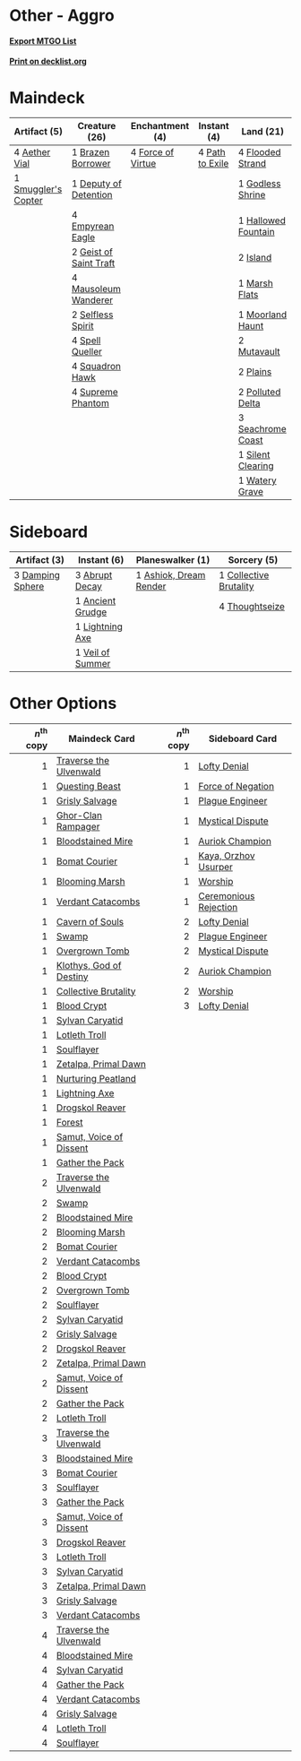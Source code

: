 # Other - Aggro

#### [Export MTGO List](../collection/Other%20-%20Aggro/Other%20-%20Aggro.txt)
#### [Print on decklist.org](http://decklist.org/?deckmain=4%09Aether%20Vial%0A1%09Brazen%20Borrower%0A1%09Deputy%20of%20Detention%0A4%09Empyrean%20Eagle%0A4%09Flooded%20Strand%0A4%09Force%20of%20Virtue%0A2%09Geist%20of%20Saint%20Traft%0A1%09Godless%20Shrine%0A1%09Hallowed%20Fountain%0A2%09Island%0A1%09Marsh%20Flats%0A4%09Mausoleum%20Wanderer%0A1%09Moorland%20Haunt%0A2%09Mutavault%0A4%09Path%20to%20Exile%0A2%09Plains%0A2%09Polluted%20Delta%0A3%09Seachrome%20Coast%0A2%09Selfless%20Spirit%0A1%09Silent%20Clearing%0A1%09Smuggler's%20Copter%0A4%09Spell%20Queller%0A4%09Squadron%20Hawk%0A4%09Supreme%20Phantom%0A1%09Watery%20Grave&deckside=3%09Abrupt%20Decay%0A1%09Ancient%20Grudge%0A1%09Ashiok,%20Dream%20Render%0A1%09Collective%20Brutality%0A3%09Damping%20Sphere%0A1%09Lightning%20Axe%0A4%09Thoughtseize%0A1%09Veil%20of%20Summer)
# Maindeck

|                                         Artifact (5)                                         |                                          Creature (26)                                          |                                      Enchantment (4)                                       |                                       Instant (4)                                        |                                          Land (21)                                          |
|----------------------------------------------------------------------------------------------|-------------------------------------------------------------------------------------------------|--------------------------------------------------------------------------------------------|------------------------------------------------------------------------------------------|---------------------------------------------------------------------------------------------|
|4 [Aether Vial](http://gatherer.wizards.com/Pages/Card/Details.aspx?multiverseid=48146)       |1 [Brazen Borrower](http://gatherer.wizards.com/Pages/Card/Details.aspx?multiverseid=473001)     |4 [Force of Virtue](http://gatherer.wizards.com/Pages/Card/Details.aspx?multiverseid=463959)|4 [Path to Exile](http://gatherer.wizards.com/Pages/Card/Details.aspx?multiverseid=220511)|4 [Flooded Strand](http://gatherer.wizards.com/Pages/Card/Details.aspx?multiverseid=405098)  |
|1 [Smuggler's Copter](http://gatherer.wizards.com/Pages/Card/Details.aspx?multiverseid=417808)|1 [Deputy of Detention](http://gatherer.wizards.com/Pages/Card/Details.aspx?multiverseid=457309) |                                                                                            |                                                                                          |1 [Godless Shrine](http://gatherer.wizards.com/Pages/Card/Details.aspx?multiverseid=405099)  |
|                                                                                              |4 [Empyrean Eagle](http://gatherer.wizards.com/Pages/Card/Details.aspx?multiverseid=466962)      |                                                                                            |                                                                                          |1 [Hallowed Fountain](http://gatherer.wizards.com/Pages/Card/Details.aspx?multiverseid=97071)|
|                                                                                              |2 [Geist of Saint Traft](http://gatherer.wizards.com/Pages/Card/Details.aspx?multiverseid=409577)|                                                                                            |                                                                                          |2 [Island](http://gatherer.wizards.com/Pages/Card/Details.aspx?multiverseid=439857)          |
|                                                                                              |4 [Mausoleum Wanderer](http://gatherer.wizards.com/Pages/Card/Details.aspx?multiverseid=414364)  |                                                                                            |                                                                                          |1 [Marsh Flats](http://gatherer.wizards.com/Pages/Card/Details.aspx?multiverseid=405101)     |
|                                                                                              |2 [Selfless Spirit](http://gatherer.wizards.com/Pages/Card/Details.aspx?multiverseid=414332)     |                                                                                            |                                                                                          |1 [Moorland Haunt](http://gatherer.wizards.com/Pages/Card/Details.aspx?multiverseid=233239)  |
|                                                                                              |4 [Spell Queller](http://gatherer.wizards.com/Pages/Card/Details.aspx?multiverseid=414494)       |                                                                                            |                                                                                          |2 [Mutavault](http://gatherer.wizards.com/Pages/Card/Details.aspx?multiverseid=370733)       |
|                                                                                              |4 [Squadron Hawk](http://gatherer.wizards.com/Pages/Card/Details.aspx?multiverseid=442023)       |                                                                                            |                                                                                          |2 [Plains](http://gatherer.wizards.com/Pages/Card/Details.aspx?multiverseid=439856)          |
|                                                                                              |4 [Supreme Phantom](http://gatherer.wizards.com/Pages/Card/Details.aspx?multiverseid=447212)     |                                                                                            |                                                                                          |2 [Polluted Delta](http://gatherer.wizards.com/Pages/Card/Details.aspx?multiverseid=405104)  |
|                                                                                              |                                                                                                 |                                                                                            |                                                                                          |3 [Seachrome Coast](http://gatherer.wizards.com/Pages/Card/Details.aspx?multiverseid=209399) |
|                                                                                              |                                                                                                 |                                                                                            |                                                                                          |1 [Silent Clearing](http://gatherer.wizards.com/Pages/Card/Details.aspx?multiverseid=464195) |
|                                                                                              |                                                                                                 |                                                                                            |                                                                                          |1 [Watery Grave](http://gatherer.wizards.com/Pages/Card/Details.aspx?multiverseid=405114)    |


# Sideboard

|                                       Artifact (3)                                        |                                        Instant (6)                                        |                                        Planeswalker (1)                                         |                                           Sorcery (5)                                           |
|-------------------------------------------------------------------------------------------|-------------------------------------------------------------------------------------------|-------------------------------------------------------------------------------------------------|-------------------------------------------------------------------------------------------------|
|3 [Damping Sphere](http://gatherer.wizards.com/Pages/Card/Details.aspx?multiverseid=443101)|3 [Abrupt Decay](http://gatherer.wizards.com/Pages/Card/Details.aspx?multiverseid=456061)  |1 [Ashiok, Dream Render](http://gatherer.wizards.com/Pages/Card/Details.aspx?multiverseid=461155)|1 [Collective Brutality](http://gatherer.wizards.com/Pages/Card/Details.aspx?multiverseid=414380)|
|                                                                                           |1 [Ancient Grudge](http://gatherer.wizards.com/Pages/Card/Details.aspx?multiverseid=235600)|                                                                                                 |4 [Thoughtseize](http://gatherer.wizards.com/Pages/Card/Details.aspx?multiverseid=438676)        |
|                                                                                           |1 [Lightning Axe](http://gatherer.wizards.com/Pages/Card/Details.aspx?multiverseid=409925) |                                                                                                 |                                                                                                 |
|                                                                                           |1 [Veil of Summer](http://gatherer.wizards.com/Pages/Card/Details.aspx?multiverseid=466952)|                                                                                                 |                                                                                                 |


# Other Options

|*n*<sup>th</sup> copy|                                          Maindeck Card                                           |*n*<sup>th</sup> copy|                                         Sideboard Card                                         |
|--------------------:|--------------------------------------------------------------------------------------------------|--------------------:|------------------------------------------------------------------------------------------------|
|                    1|[Traverse the Ulvenwald](http://gatherer.wizards.com/Pages/Card/Details.aspx?multiverseid=409998) |                    1|[Lofty Denial](http://gatherer.wizards.com/Pages/Card/Details.aspx?multiverseid=485379)         |
|                    1|[Questing Beast](http://gatherer.wizards.com/Pages/Card/Details.aspx?multiverseid=473133)         |                    1|[Force of Negation](http://gatherer.wizards.com/Pages/Card/Details.aspx?multiverseid=464001)    |
|                    1|[Grisly Salvage](http://gatherer.wizards.com/Pages/Card/Details.aspx?multiverseid=405253)         |                    1|[Plague Engineer](http://gatherer.wizards.com/Pages/Card/Details.aspx?multiverseid=464049)      |
|                    1|[Ghor-Clan Rampager](http://gatherer.wizards.com/Pages/Card/Details.aspx?multiverseid=460302)     |                    1|[Mystical Dispute](http://gatherer.wizards.com/Pages/Card/Details.aspx?multiverseid=473020)     |
|                    1|[Bloodstained Mire](http://gatherer.wizards.com/Pages/Card/Details.aspx?multiverseid=405094)      |                    1|[Auriok Champion](http://gatherer.wizards.com/Pages/Card/Details.aspx?multiverseid=72921)       |
|                    1|[Bomat Courier](http://gatherer.wizards.com/Pages/Card/Details.aspx?multiverseid=417772)          |                    1|[Kaya, Orzhov Usurper](http://gatherer.wizards.com/Pages/Card/Details.aspx?multiverseid=460129) |
|                    1|[Blooming Marsh](http://gatherer.wizards.com/Pages/Card/Details.aspx?multiverseid=417816)         |                    1|[Worship](http://gatherer.wizards.com/Pages/Card/Details.aspx?multiverseid=25553)               |
|                    1|[Verdant Catacombs](http://gatherer.wizards.com/Pages/Card/Details.aspx?multiverseid=405113)      |                    1|[Ceremonious Rejection](http://gatherer.wizards.com/Pages/Card/Details.aspx?multiverseid=417613)|
|                    1|[Cavern of Souls](http://gatherer.wizards.com/Pages/Card/Details.aspx?multiverseid=278058)        |                    2|[Lofty Denial](http://gatherer.wizards.com/Pages/Card/Details.aspx?multiverseid=485379)         |
|                    1|[Swamp](http://gatherer.wizards.com/Pages/Card/Details.aspx?multiverseid=439858)                  |                    2|[Plague Engineer](http://gatherer.wizards.com/Pages/Card/Details.aspx?multiverseid=464049)      |
|                    1|[Overgrown Tomb](http://gatherer.wizards.com/Pages/Card/Details.aspx?multiverseid=405103)         |                    2|[Mystical Dispute](http://gatherer.wizards.com/Pages/Card/Details.aspx?multiverseid=473020)     |
|                    1|[Klothys, God of Destiny](http://gatherer.wizards.com/Pages/Card/Details.aspx?multiverseid=476471)|                    2|[Auriok Champion](http://gatherer.wizards.com/Pages/Card/Details.aspx?multiverseid=72921)       |
|                    1|[Collective Brutality](http://gatherer.wizards.com/Pages/Card/Details.aspx?multiverseid=414380)   |                    2|[Worship](http://gatherer.wizards.com/Pages/Card/Details.aspx?multiverseid=25553)               |
|                    1|[Blood Crypt](http://gatherer.wizards.com/Pages/Card/Details.aspx?multiverseid=97102)             |                    3|[Lofty Denial](http://gatherer.wizards.com/Pages/Card/Details.aspx?multiverseid=485379)         |
|                    1|[Sylvan Caryatid](http://gatherer.wizards.com/Pages/Card/Details.aspx?multiverseid=373624)        |                     |                                                                                                |
|                    1|[Lotleth Troll](http://gatherer.wizards.com/Pages/Card/Details.aspx?multiverseid=405289)          |                     |                                                                                                |
|                    1|[Soulflayer](http://gatherer.wizards.com/Pages/Card/Details.aspx?multiverseid=391928)             |                     |                                                                                                |
|                    1|[Zetalpa, Primal Dawn](http://gatherer.wizards.com/Pages/Card/Details.aspx?multiverseid=439687)   |                     |                                                                                                |
|                    1|[Nurturing Peatland](http://gatherer.wizards.com/Pages/Card/Details.aspx?multiverseid=464192)     |                     |                                                                                                |
|                    1|[Lightning Axe](http://gatherer.wizards.com/Pages/Card/Details.aspx?multiverseid=409925)          |                     |                                                                                                |
|                    1|[Drogskol Reaver](http://gatherer.wizards.com/Pages/Card/Details.aspx?multiverseid=262860)        |                     |                                                                                                |
|                    1|[Forest](http://gatherer.wizards.com/Pages/Card/Details.aspx?multiverseid=439860)                 |                     |                                                                                                |
|                    1|[Samut, Voice of Dissent](http://gatherer.wizards.com/Pages/Card/Details.aspx?multiverseid=426907)|                     |                                                                                                |
|                    1|[Gather the Pack](http://gatherer.wizards.com/Pages/Card/Details.aspx?multiverseid=398448)        |                     |                                                                                                |
|                    2|[Traverse the Ulvenwald](http://gatherer.wizards.com/Pages/Card/Details.aspx?multiverseid=409998) |                     |                                                                                                |
|                    2|[Swamp](http://gatherer.wizards.com/Pages/Card/Details.aspx?multiverseid=439858)                  |                     |                                                                                                |
|                    2|[Bloodstained Mire](http://gatherer.wizards.com/Pages/Card/Details.aspx?multiverseid=405094)      |                     |                                                                                                |
|                    2|[Blooming Marsh](http://gatherer.wizards.com/Pages/Card/Details.aspx?multiverseid=417816)         |                     |                                                                                                |
|                    2|[Bomat Courier](http://gatherer.wizards.com/Pages/Card/Details.aspx?multiverseid=417772)          |                     |                                                                                                |
|                    2|[Verdant Catacombs](http://gatherer.wizards.com/Pages/Card/Details.aspx?multiverseid=405113)      |                     |                                                                                                |
|                    2|[Blood Crypt](http://gatherer.wizards.com/Pages/Card/Details.aspx?multiverseid=97102)             |                     |                                                                                                |
|                    2|[Overgrown Tomb](http://gatherer.wizards.com/Pages/Card/Details.aspx?multiverseid=405103)         |                     |                                                                                                |
|                    2|[Soulflayer](http://gatherer.wizards.com/Pages/Card/Details.aspx?multiverseid=391928)             |                     |                                                                                                |
|                    2|[Sylvan Caryatid](http://gatherer.wizards.com/Pages/Card/Details.aspx?multiverseid=373624)        |                     |                                                                                                |
|                    2|[Grisly Salvage](http://gatherer.wizards.com/Pages/Card/Details.aspx?multiverseid=405253)         |                     |                                                                                                |
|                    2|[Drogskol Reaver](http://gatherer.wizards.com/Pages/Card/Details.aspx?multiverseid=262860)        |                     |                                                                                                |
|                    2|[Zetalpa, Primal Dawn](http://gatherer.wizards.com/Pages/Card/Details.aspx?multiverseid=439687)   |                     |                                                                                                |
|                    2|[Samut, Voice of Dissent](http://gatherer.wizards.com/Pages/Card/Details.aspx?multiverseid=426907)|                     |                                                                                                |
|                    2|[Gather the Pack](http://gatherer.wizards.com/Pages/Card/Details.aspx?multiverseid=398448)        |                     |                                                                                                |
|                    2|[Lotleth Troll](http://gatherer.wizards.com/Pages/Card/Details.aspx?multiverseid=405289)          |                     |                                                                                                |
|                    3|[Traverse the Ulvenwald](http://gatherer.wizards.com/Pages/Card/Details.aspx?multiverseid=409998) |                     |                                                                                                |
|                    3|[Bloodstained Mire](http://gatherer.wizards.com/Pages/Card/Details.aspx?multiverseid=405094)      |                     |                                                                                                |
|                    3|[Bomat Courier](http://gatherer.wizards.com/Pages/Card/Details.aspx?multiverseid=417772)          |                     |                                                                                                |
|                    3|[Soulflayer](http://gatherer.wizards.com/Pages/Card/Details.aspx?multiverseid=391928)             |                     |                                                                                                |
|                    3|[Gather the Pack](http://gatherer.wizards.com/Pages/Card/Details.aspx?multiverseid=398448)        |                     |                                                                                                |
|                    3|[Samut, Voice of Dissent](http://gatherer.wizards.com/Pages/Card/Details.aspx?multiverseid=426907)|                     |                                                                                                |
|                    3|[Drogskol Reaver](http://gatherer.wizards.com/Pages/Card/Details.aspx?multiverseid=262860)        |                     |                                                                                                |
|                    3|[Lotleth Troll](http://gatherer.wizards.com/Pages/Card/Details.aspx?multiverseid=405289)          |                     |                                                                                                |
|                    3|[Sylvan Caryatid](http://gatherer.wizards.com/Pages/Card/Details.aspx?multiverseid=373624)        |                     |                                                                                                |
|                    3|[Zetalpa, Primal Dawn](http://gatherer.wizards.com/Pages/Card/Details.aspx?multiverseid=439687)   |                     |                                                                                                |
|                    3|[Grisly Salvage](http://gatherer.wizards.com/Pages/Card/Details.aspx?multiverseid=405253)         |                     |                                                                                                |
|                    3|[Verdant Catacombs](http://gatherer.wizards.com/Pages/Card/Details.aspx?multiverseid=405113)      |                     |                                                                                                |
|                    4|[Traverse the Ulvenwald](http://gatherer.wizards.com/Pages/Card/Details.aspx?multiverseid=409998) |                     |                                                                                                |
|                    4|[Bloodstained Mire](http://gatherer.wizards.com/Pages/Card/Details.aspx?multiverseid=405094)      |                     |                                                                                                |
|                    4|[Sylvan Caryatid](http://gatherer.wizards.com/Pages/Card/Details.aspx?multiverseid=373624)        |                     |                                                                                                |
|                    4|[Gather the Pack](http://gatherer.wizards.com/Pages/Card/Details.aspx?multiverseid=398448)        |                     |                                                                                                |
|                    4|[Verdant Catacombs](http://gatherer.wizards.com/Pages/Card/Details.aspx?multiverseid=405113)      |                     |                                                                                                |
|                    4|[Grisly Salvage](http://gatherer.wizards.com/Pages/Card/Details.aspx?multiverseid=405253)         |                     |                                                                                                |
|                    4|[Lotleth Troll](http://gatherer.wizards.com/Pages/Card/Details.aspx?multiverseid=405289)          |                     |                                                                                                |
|                    4|[Soulflayer](http://gatherer.wizards.com/Pages/Card/Details.aspx?multiverseid=391928)             |                     |                                                                                                |

